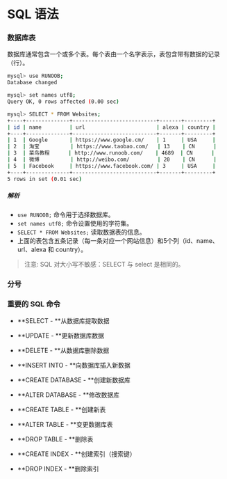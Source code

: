 # SQL 语法

### 数据库表

数据库通常包含一个或多个表。每个表由一个名字表示，表包含带有数据的记录（行）。

```bash
mysql> use RUNOOB;
Database changed

mysql> set names utf8;
Query OK, 0 rows affected (0.00 sec)

mysql> SELECT * FROM Websites;
+----+--------------+---------------------------+-------+---------+
| id | name         | url                       | alexa | country |
+----+--------------+---------------------------+-------+---------+
| 1  | Google       | https://www.google.cm/    | 1     | USA     |
| 2  | 淘宝          | https://www.taobao.com/   | 13    | CN      |
| 3  | 菜鸟教程      | http://www.runoob.com/    | 4689  | CN      |
| 4  | 微博          | http://weibo.com/         | 20    | CN      |
| 5  | Facebook     | https://www.facebook.com/ | 3     | USA     |
+----+--------------+---------------------------+-------+---------+
5 rows in set (0.01 sec)
```

##### 解析

* `use RUNOOB;` 命令用于选择数据库。
* `set names utf8;` 命令设置使用的字符集。
* `SELECT * FROM Websites;` 读取数据表的信息。
* 上面的表包含五条记录（每一条对应一个网站信息）和5个列（id、name、url、alexa 和 country）。

> 注意: SQL 对大小写不敏感：SELECT 与 select 是相同的。

### 分号

### 重要的 SQL 命令

* **SELECT - **从数据库提取数据

* **UPDATE - **更新数据库数据

* **DELETE - **从数据库删除数据

* **INSERT INTO - **向数据库插入新数据

* **CREATE DATABASE - **创建新数据库

* **ALTER DATABASE - **修改数据库

* **CREATE TABLE - **创建新表

* **ALTER TABLE - **变更数据库表

* **DROP TABLE - **删除表

* **CREATE INDEX - **创建索引（搜索键）

* **DROP INDEX - **删除索引



